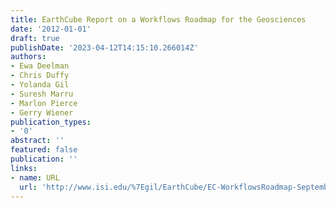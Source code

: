 ```yaml
---
title: EarthCube Report on a Workflows Roadmap for the Geosciences
date: '2012-01-01'
draft: true
publishDate: '2023-04-12T14:15:10.266014Z'
authors:
- Ewa Deelman
- Chris Duffy
- Yolanda Gil
- Suresh Marru
- Marlon Pierce
- Gerry Wiener
publication_types:
- '0'
abstract: ''
featured: false
publication: ''
links:
- name: URL
  url: 'http://www.isi.edu/%7Egil/EarthCube/EC-WorkflowsRoadmap-September2012.pdf '
---
```


